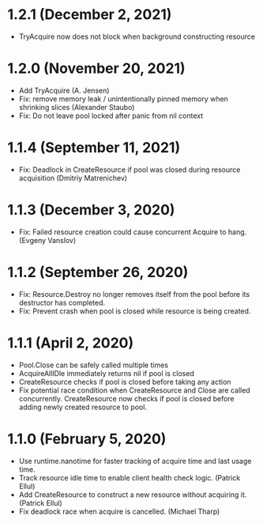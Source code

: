 # 1.2.1 (December 2, 2021)

* TryAcquire now does not block when background constructing resource

# 1.2.0 (November 20, 2021)

* Add TryAcquire (A. Jensen)
* Fix: remove memory leak / unintentionally pinned memory when shrinking slices (Alexander Staubo)
* Fix: Do not leave pool locked after panic from nil context

# 1.1.4 (September 11, 2021)

* Fix: Deadlock in CreateResource if pool was closed during resource acquisition (Dmitriy Matrenichev)

# 1.1.3 (December 3, 2020)

* Fix: Failed resource creation could cause concurrent Acquire to hang. (Evgeny Vanslov)

# 1.1.2 (September 26, 2020)

* Fix: Resource.Destroy no longer removes itself from the pool before its destructor has completed.
* Fix: Prevent crash when pool is closed while resource is being created.

# 1.1.1 (April 2, 2020)

* Pool.Close can be safely called multiple times
* AcquireAllIDle immediately returns nil if pool is closed
* CreateResource checks if pool is closed before taking any action
* Fix potential race condition when CreateResource and Close are called concurrently. CreateResource now checks if pool is closed before adding newly created resource to pool.

# 1.1.0 (February 5, 2020)

* Use runtime.nanotime for faster tracking of acquire time and last usage time.
* Track resource idle time to enable client health check logic. (Patrick Ellul)
* Add CreateResource to construct a new resource without acquiring it. (Patrick Ellul)
* Fix deadlock race when acquire is cancelled. (Michael Tharp)
